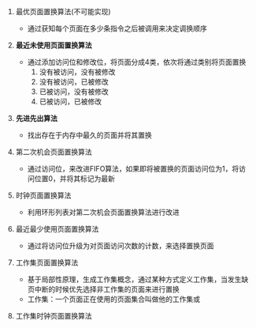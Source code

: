 1. 最优页面置换算法(不可能实现)
    - 通过获知每个页面在多少条指令之后被调用来决定调换顺序
2. **最近未使用页面置换算法**
    - 通过添加访问位和修改位，将页面分成4类，依次将通过类别将页面置换  
        1. 没有被访问，没有被修改
        2. 没有被访问，已被修改
        3. 已被访问，没有被修改
        4. 已被访问，已被修改

3. **先进先出算法**
    - 找出存在于内存中最久的页面并将其置换

4. 第二次机会页面置换算法
    - 通过访问位，来改进FIFO算法，如果即将被置换的页面访问位为1，将访问位置0，并将其标记为最新

5. 时钟页面置换算法
    - 利用环形列表对第二次机会页面置换算法进行改进

6. 最近最少使用页面置换算法  
   -   通过将访问位升级为对页面访问次数的计数，来选择置换页面

7. 工作集页面置换算法
    - 基于局部性原理，生成工作集概念，通过某种方式定义工作集，当发生缺页中断的时候优先选择非工作集的页面来进行置换
    - 工作集：一个页面正在使用的页面集合叫做他的工作集或
8. 工作集时钟页面置换算法
